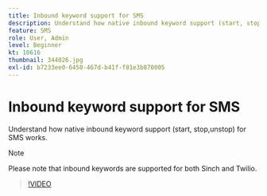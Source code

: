 ```yaml
---
title: Inbound keyword support for SMS
description: Understand how native inbound keyword support (start, stop,unstop) for SMS works.
feature: SMS
role: User, Admin
level: Beginner
kt: 10616
thumbnail: 344026.jpg
exl-id: b7233ee0-6450-467d-b41f-f81e3b870005
---
```

# Inbound keyword support for SMS

Understand how native inbound keyword support (start, stop,unstop) for SMS works.

>[!NOTE]
>
>Please note that inbound keywords are supported for both Sinch and Twilio.

>[!VIDEO](https://video.tv.adobe.com/v/344026?quality=12&learn=on)
